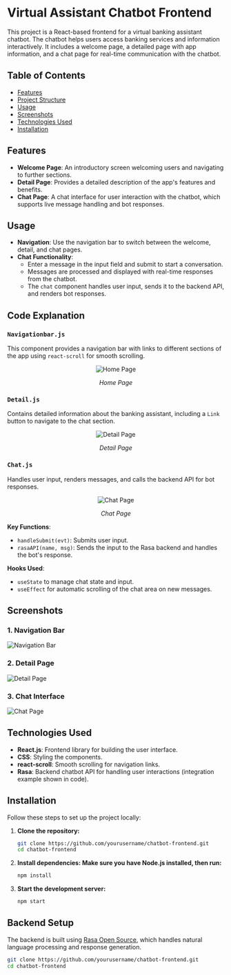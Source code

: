 # Virtual Assistant Chatbot Frontend

This project is a React-based frontend for a virtual banking assistant chatbot. The chatbot helps users access banking services and information interactively. It includes a welcome page, a detailed page with app information, and a chat page for real-time communication with the chatbot.

## Table of Contents
- [Features](#features)
- [Project Structure](#project-structure)
- [Usage](#usage)
- [Screenshots](#screenshots)
- [Technologies Used](#technologies-used)
- [Installation](#installation)

## Features
- **Welcome Page**: An introductory screen welcoming users and navigating to further sections.
- **Detail Page**: Provides a detailed description of the app's features and benefits.
- **Chat Page**: A chat interface for user interaction with the chatbot, which supports live message handling and bot responses.


## Usage
- **Navigation**: Use the navigation bar to switch between the welcome, detail, and chat pages.
- **Chat Functionality**:
  - Enter a message in the input field and submit to start a conversation.
  - Messages are processed and displayed with real-time responses from the chatbot.
  - The `chat` component handles user input, sends it to the backend API, and renders bot responses.

## Code Explanation

### `Navigationbar.js`
This component provides a navigation bar with links to different sections of the app using `react-scroll` for smooth scrolling.

<div align="center">
  <img src="https://github.com/user-attachments/assets/f3553aed-a111-4114-a6a1-30da48614b66" alt="Home Page">
  <p><em>Home Page</em></p>
</div>

### `Detail.js`
Contains detailed information about the banking assistant, including a `Link` button to navigate to the chat section.

<div align="center">
  <img src="https://github.com/user-attachments/assets/7d276f16-6369-45f1-9f12-63a116a198cc" alt="Detail Page">
  <p><em>Detail Page</em></p>
</div>

### `Chat.js`
Handles user input, renders messages, and calls the backend API for bot responses.

<div align="center">
  <img src="https://github.com/user-attachments/assets/5b377912-8ee9-4c1d-b3e6-21fcd7f3a136" alt="Chat Page">
  <p><em>Chat Page</em></p>
</div>

**Key Functions**:
- `handleSubmit(evt)`: Submits user input.
- `rasaAPI(name, msg)`: Sends the input to the Rasa backend and handles the bot's response.

**Hooks Used**:
- `useState` to manage chat state and input.
- `useEffect` for automatic scrolling of the chat area on new messages.


## Screenshots
### 1. Navigation Bar
![Navigation Bar](screenshots/navigation-bar.png)

### 2. Detail Page
![Detail Page](screenshots/detail-page.png)

### 3. Chat Interface
![Chat Page](screenshots/chat-page.png)

## Technologies Used
- **React.js**: Frontend library for building the user interface.
- **CSS**: Styling the components.
- **react-scroll**: Smooth scrolling for navigation links.
- **Rasa**: Backend chatbot API for handling user interactions (integration example shown in code).

## Installation
Follow these steps to set up the project locally:

1. **Clone the repository:**
   ```bash
   git clone https://github.com/yourusername/chatbot-frontend.git
   cd chatbot-frontend

2. **Install dependencies: Make sure you have Node.js installed, then run:**
   ```bash
   npm install

3. **Start the development server:**
   ```bash
   npm start

## Backend Setup
The backend is built using [Rasa Open Source](https://rasa.com/), which handles natural language processing and response generation.
   ```bash
   git clone https://github.com/yourusername/chatbot-frontend.git
   cd chatbot-frontend

